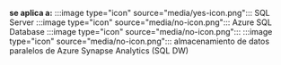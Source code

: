 <Token>**se aplica a:** :::image type="icon" source="media/yes-icon.png"::: SQL Server :::image type="icon" source="media/no-icon.png"::: Azure SQL Database :::image type="icon" source="media/no-icon.png"::: :::image type="icon" source="media/no-icon.png"::: almacenamiento de datos paralelos de Azure Synapse Analytics (SQL DW) </Token>
